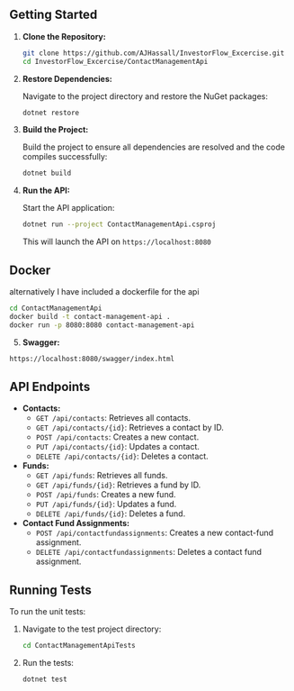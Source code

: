 
## Getting Started

1. **Clone the Repository:**

    ```bash
    git clone https://github.com/AJHassall/InvestorFlow_Excercise.git
    cd InvestorFlow_Excercise/ContactManagementApi
    ```

2. **Restore Dependencies:**

    Navigate to the project directory and restore the NuGet packages:

    ```bash
    dotnet restore
    ```

3. **Build the Project:**

    Build the project to ensure all dependencies are resolved and the code compiles successfully:

    ```bash
    dotnet build
    ```

4. **Run the API:**

    Start the API application:

    ```bash
    dotnet run --project ContactManagementApi.csproj
    ```

    This will launch the API on `https://localhost:8080`

## Docker

alternatively I have included a dockerfile for the api

```bash
cd ContactManagementApi
docker build -t contact-management-api .
docker run -p 8080:8080 contact-management-api
```

5.  **Swagger:**

```bash
https://localhost:8080/swagger/index.html
```

## API Endpoints

* **Contacts:**
  * `GET /api/contacts`: Retrieves all contacts.
  * `GET /api/contacts/{id}`: Retrieves a contact by ID.
  * `POST /api/contacts`: Creates a new contact.
  * `PUT /api/contacts/{id}`: Updates a contact.
  * `DELETE /api/contacts/{id}`: Deletes a contact.
* **Funds:**
  * `GET /api/funds`: Retrieves all funds.
  * `GET /api/funds/{id}`: Retrieves a fund by ID.
  * `POST /api/funds`: Creates a new fund.
  * `PUT /api/funds/{id}`: Updates a fund.
  * `DELETE /api/funds/{id}`: Deletes a fund.
* **Contact Fund Assignments:**
  * `POST /api/contactfundassignments`: Creates a new contact-fund assignment.
  * `DELETE /api/contactfundassignments`: Deletes a contact fund assignment.

## Running Tests

To run the unit tests:

1. Navigate to the test project directory:

    ```bash
    cd ContactManagementApiTests
    ```

2. Run the tests:

    ```bash
    dotnet test
    ```
